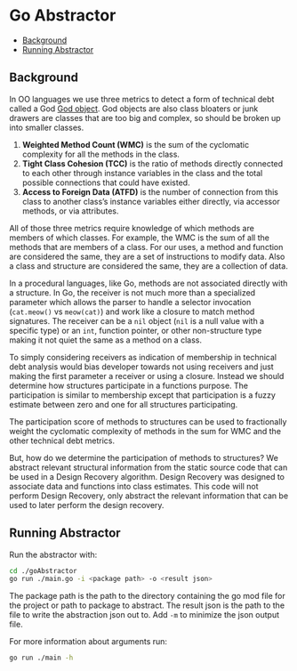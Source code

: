 # Go Abstractor

- [Background](#background)
- [Running Abstractor](#running-abstractor)

## Background

In OO languages we use three metrics to detect a form of technical debt
called a God [God object](https://en.wikipedia.org/wiki/God_object).
God objects are also class bloaters or junk drawers are classes that are
too big and complex, so should be broken up into smaller classes.

1. **Weighted Method Count (WMC)** is the sum of the cyclomatic
   complexity for all the methods in the class.
2. **Tight Class Cohesion (TCC)** is the ratio of methods directly
   connected to each other through instance variables in the class
   and the total possible connections that could have existed.
3. **Access to Foreign Data (ATFD)** is the number of connection from
   this class to another class’s instance variables either directly,
   via accessor methods, or via attributes.

All of those three metrics require knowledge of which methods
are members of which classes. For example, the WMC is the sum of all
the methods that are members of a class. For our uses, a method
and function are considered the same, they are a set of instructions
to modify data. Also a class and structure are considered the same, they
are a collection of data.

In a procedural languages, like Go, methods are not associated directly
with a structure. In Go, the receiver is not much more than a specialized
parameter which allows the parser to handle a selector invocation
(`cat.meow()` vs `meow(cat)`) and work like a closure to match method
signatures. The receiver can be a `nil` object (`nil` is a null value with
a specific type) or an `int`, function pointer, or other non-structure type
making it not quiet the same as a method on a class.

To simply considering receivers as indication of membership in technical
debt analysis would bias developer towards not using receivers and just
making the first parameter a receiver or using a closure. Instead we
should determine how structures participate in a functions purpose.
The participation is similar to membership except that participation
is a fuzzy estimate between zero and one for all structures participating.

The participation score of methods to structures can be used to fractionally
weight the cyclomatic complexity of methods in the sum for WMC and the
other technical debt metrics.

But, how do we determine the participation of methods to structures?
We abstract relevant structural information from the static source code
that can be used in a Design Recovery algorithm. Design Recovery was
designed to associate data and functions into class estimates.
This code will not perform Design Recovery, only abstract the relevant
information that can be used to later perform the design recovery.

## Running Abstractor

Run the abstractor with:

```bash
cd ./goAbstractor
go run ./main.go -i <package path> -o <result json>
```

The package path is the path to the directory containing the go mod file
for the project or path to package to abstract. The result json is the path
to the file to write the abstraction json out to. Add `-m` to minimize the
json output file.

For more information about arguments run:

```bash
go run ./main -h
```
